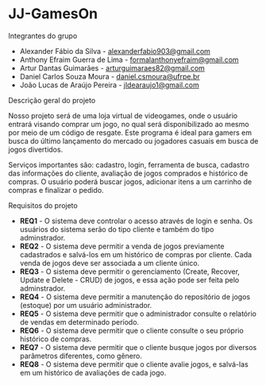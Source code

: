 # JJ-GamesOn

Integrantes do grupo

* Alexander Fábio da Silva - alexanderfabio903@gmail.com
* Anthony Efraim Guerra de Lima - formalanthonyefraim@gmail.com
* Artur Dantas Guimarães - arturguimaraes82@gmail.com
* Daniel Carlos Souza Moura - daniel.csmoura@ufrpe.br
* João Lucas de Araújo Pereira - jldearaujo1@gmail.com

Descrição geral do projeto

  Nosso projeto será de uma loja virtual de videogames, onde o usuário entrará visando comprar um jogo, no qual será disponibilizado ao mesmo por meio de um código de resgate. Este programa é ideal para gamers em busca do último lançamento do mercado ou jogadores casuais em busca de jogos divertidos.
  
  Serviços importantes são: cadastro, login, ferramenta de busca, cadastro das informações do cliente, avaliação de jogos comprados e histórico de compras. O usuário poderá buscar jogos, adicionar itens a um carrinho de compras e finalizar o pedido.

Requisitos do projeto

* **REQ1** - O sistema deve controlar o acesso através de login e senha. Os usuários do sistema serão do tipo cliente e também do tipo adminstrador.
* **REQ2** - O sistema deve permitir a venda de jogos previamente cadastrados e salvá-los em um histórico de compras por cliente. Cada venda de jogos deve ser associada a um cliente único.
* **REQ3** - O sistema deve permitir o gerenciamento (Create, Recover, Update e Delete - CRUD) de jogos, e essa ação pode ser feita pelo adminstrador.
* **REQ4** - O sistema deve permitir a manutenção do reposítório de jogos (estoque) por um usuário administrador.
* **REQ5** - O sistema deve permitir que o administrador consulte o relatório de vendas em determinado período.
* **REQ6** - O sistema deve permitir que o cliente consulte o seu próprio histórico de compras.
* **REQ7** - O sistema deve permitir que o cliente busque jogos por diversos parâmetros diferentes, como gênero.
* **REQ8** - O sistema deve permitir que o cliente avalie jogos, e salvá-las em um histórico de avaliações de cada jogo.
